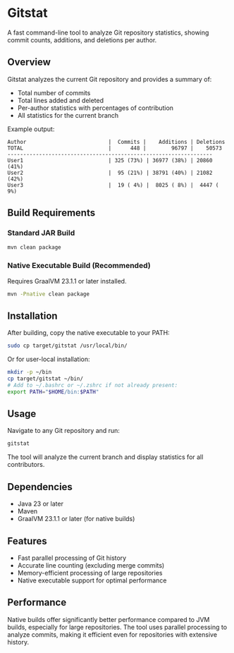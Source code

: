 # Gitstat

A fast command-line tool to analyze Git repository statistics, showing commit counts, additions, and deletions per author.

## Overview

Gitstat analyzes the current Git repository and provides a summary of:
- Total number of commits
- Total lines added and deleted
- Per-author statistics with percentages of contribution
- All statistics for the current branch


Example output:

```
Author                          |  Commits |    Additions | Deletions
TOTAL                           |      448 |        96797 |    50573
-----------------------------------------------------------------
User1                           | 325 (73%) | 36977 (38%) | 20860 (41%)
User2                           |  95 (21%) | 38791 (40%) | 21082 (42%)
User3                           |  19 ( 4%) |  8025 ( 8%) |  4447 ( 9%)
```

## Build Requirements

### Standard JAR Build
```bash
mvn clean package
```

### Native Executable Build (Recommended)
Requires GraalVM 23.1.1 or later installed.
```bash
mvn -Pnative clean package
```

## Installation

After building, copy the native executable to your PATH:
```bash
sudo cp target/gitstat /usr/local/bin/
```

Or for user-local installation:
```bash
mkdir -p ~/bin
cp target/gitstat ~/bin/
# Add to ~/.bashrc or ~/.zshrc if not already present:
export PATH="$HOME/bin:$PATH"
```

## Usage

Navigate to any Git repository and run:
```bash
gitstat
```

The tool will analyze the current branch and display statistics for all contributors.

## Dependencies
- Java 23 or later
- Maven
- GraalVM 23.1.1 or later (for native builds)

## Features
- Fast parallel processing of Git history
- Accurate line counting (excluding merge commits)
- Memory-efficient processing of large repositories
- Native executable support for optimal performance

## Performance
Native builds offer significantly better performance compared to JVM builds, especially for large repositories. The tool uses parallel processing to analyze commits, making it efficient even for repositories with extensive history.

